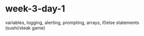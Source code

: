 # week-3-day-1
variables, logging, alerting, prompting, arrays, if/else statements (sushi/steak game)
